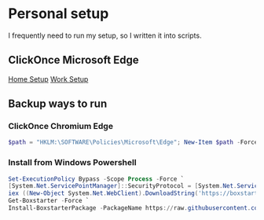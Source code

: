# Personal setup

I frequently need to run my setup, so I written it into scripts.

## ClickOnce Microsoft Edge

[Home Setup](https://boxstarter.org/package/url?https://raw.githubusercontent.com/jetersen/setup/master/windows-home.ps1)
[Work Setup](https://boxstarter.org/package/url?https://raw.githubusercontent.com/jetersen/setup/master/windows-work.ps1)

## Backup ways to run

### ClickOnce Chromium Edge

```powershell
$path = "HKLM:\SOFTWARE\Policies\Microsoft\Edge"; New-Item $path -Force | Out-Null; Set-ItemProperty -LiteralPath "$PATH" ClickOnceEnabled 1; start https://boxstarter.org/package/url?https://raw.githubusercontent.com/jetersen/setup/master/windows-home.ps1
```

### Install from Windows Powershell

```powershell
Set-ExecutionPolicy Bypass -Scope Process -Force `
[System.Net.ServicePointManager]::SecurityProtocol = [System.Net.ServicePointManager]::SecurityProtocol -bor 3072 `
iex ((New-Object System.Net.WebClient).DownloadString('https://boxstarter.org/bootstrapper.ps1')) `
Get-Boxstarter -Force `
Install-BoxstarterPackage -PackageName https://raw.githubusercontent.com/jetersen/setup/master/windows-home.ps1
```
